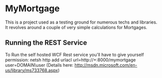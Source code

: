 MyMortgage
==========

This is a project used as a testing ground for numerous techs and libraries. It revolves around a couple of very simple calculations for Mortgages.

Running the REST Service
------------------------

To Run the self hosted WCF Rest service you'll have to give yourself permission:
netsh http add urlacl url=http://+:8000/mymortgage user=DOMAIN\user
(Details here: http://msdn.microsoft.com/en-us/library/ms733768.aspx)
